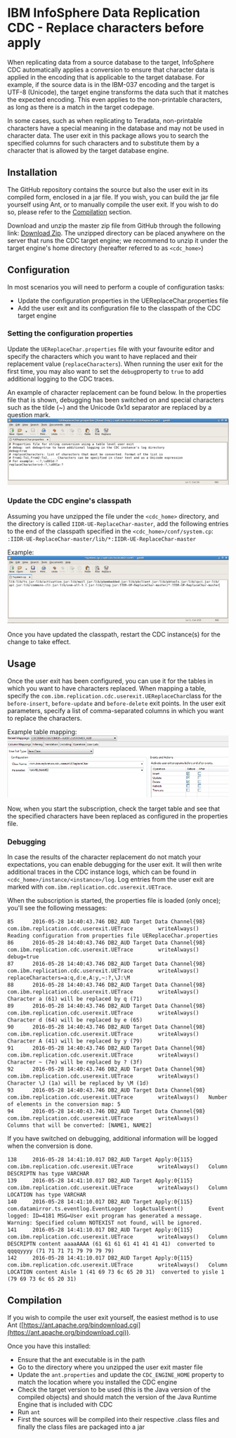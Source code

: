 # IBM InfoSphere Data Replication CDC - Replace characters before apply

When replicating data from a source database to the target, InfoSphere CDC automatically applies a conversion to ensure that character data is applied in the encoding that is applicable to the target database. For example, if the source data is in the IBM-037 encoding and the target is UTF-8 (Unicode), the target engine transforms the data such that it matches the expected encoding. This even applies to the non-printable characters, as long as there is a match in the target codepage.


In some cases, such as when replicating to Teradata, non-printable characters have a special meaning in the database and may not be used in character data. The user exit in this package allows you to search the specified columns for such characters and to substitute them by a character that is allowed by the target database engine.

## Installation
The GitHub repository contains the source but also the user exit in its compiled form, enclosed in a jar file. If you wish, you can build the jar file yourself using Ant, or to manually compile the user exit. If you wish to do so, please refer to the [Compilation](#compilation) section.

Download and unzip the master zip file from GitHub through the following link: [Download Zip](https://github.com/fketelaars/IIDR-UE-ReplaceChar/archive/master.zip). The unzipped directory can be placed anywhere on the server that runs the CDC target engine; we recommend to unzip it under the target engine's home directory (hereafter referred to as `<cdc_home>`)

## Configuration
In most scenarios you will need to perform a couple of configuration tasks:
- Update the configuration properties in the UEReplaceChar.properties file
- Add the user exit and its configuration file to the classpath of the CDC target engine

### Setting the configuration properties
Update the `UEReplaceChar.properties` file with your favourite editor and specify the characters which you want to have replaced and their replacement value (`replaceCharacters`). When running the user exit for the first time, you may also want to set the `debug`property to `true` to add additional logging to the CDC traces.

An example of character replacement can be found below. In the properties file that is shown, debugging has been switched on and special characters such as the tilde (~) and the Unicode 0x1d separator are replaced by a question mark.
![User Exit Properties](Documentation/images/UEReplaceChar_Properties.png)

### Update the CDC engine's classpath
Assuming you have unzipped the file under the `<cdc_home>` directory, and the directory is called `IIDR-UE-ReplaceChar-master`, add the following entries to the end of the classpath specified in the `<cdc_home>/conf/system.cp`: <br/>
`:IIDR-UE-ReplaceChar-master/lib/*:IIDR-UE-ReplaceChar-master`

Example:
 ![Update Classpath](Documentation/images/Update_Classpath.png)

Once you have updated the classpath, restart the CDC instance(s) for the change to take effect.

## Usage
Once the user exit has been configured, you can use it for the tables in which you want to have characters replaced. When mapping a table, specify the `com.ibm.replication.cdc.userexit.UEReplaceChar`class for the `before-insert`, `before-update` and `before-delete` exit points. In the user exit parameters, specify a list of comma-separated columns in which you want to replace the characters.

Example table mapping:
 ![Table Mapping User Exit](Documentation/images/Table_Mapping_User_Exit.png)


Now, when you start the subscription, check the target table and see that the specified characters have been replaced as configured in the properties file.

### Debugging
In case the results of the character replacement do not match your expectations, you can enable debugging for the user exit. It will then write additional traces in the CDC instance logs, which can be found in `<cdc_home>/instance/<instance>/log`. Log entries from the user exit are marked with `com.ibm.replication.cdc.userexit.UETrace`.

When the subscription is started, the properties file is loaded (only once); you'll see the following messages:

    85      2016-05-28 14:40:43.746 DB2_AUD Target Data Channel{98} com.ibm.replication.cdc.userexit.UETrace        writeAlways()   Reading configuration from properties file UEReplaceChar.properties
    86      2016-05-28 14:40:43.746 DB2_AUD Target Data Channel{98} com.ibm.replication.cdc.userexit.UETrace        writeAlways()   debug=true
    87      2016-05-28 14:40:43.746 DB2_AUD Target Data Channel{98} com.ibm.replication.cdc.userexit.UETrace        writeAlways()   replaceCharacters=a:q,d:e,A:y,~:?,\J:\M
    88      2016-05-28 14:40:43.746 DB2_AUD Target Data Channel{98} com.ibm.replication.cdc.userexit.UETrace        writeAlways()   Character a (61) will be replaced by q (71)
    89      2016-05-28 14:40:43.746 DB2_AUD Target Data Channel{98} com.ibm.replication.cdc.userexit.UETrace        writeAlways()   Character d (64) will be replaced by e (65)
    90      2016-05-28 14:40:43.746 DB2_AUD Target Data Channel{98} com.ibm.replication.cdc.userexit.UETrace        writeAlways()   Character A (41) will be replaced by y (79)
    91      2016-05-28 14:40:43.746 DB2_AUD Target Data Channel{98} com.ibm.replication.cdc.userexit.UETrace        writeAlways()   Character ~ (7e) will be replaced by ? (3f)
    92      2016-05-28 14:40:43.746 DB2_AUD Target Data Channel{98} com.ibm.replication.cdc.userexit.UETrace        writeAlways()   Character \J (1a) will be replaced by \M (1d)
    93      2016-05-28 14:40:43.746 DB2_AUD Target Data Channel{98} com.ibm.replication.cdc.userexit.UETrace        writeAlways()   Number of elements in the conversion map: 5
    94      2016-05-28 14:40:43.746 DB2_AUD Target Data Channel{98} com.ibm.replication.cdc.userexit.UETrace        writeAlways()   Columns that will be converted: [NAME1, NAME2]
 
If you have switched on debugging, additional information will be logged when the conversion is done.

    138     2016-05-28 14:41:10.017 DB2_AUD Target Apply:0{115}     com.ibm.replication.cdc.userexit.UETrace        writeAlways()   Column DESCRIPTN has type VARCHAR
    139     2016-05-28 14:41:10.017 DB2_AUD Target Apply:0{115}     com.ibm.replication.cdc.userexit.UETrace        writeAlways()   Column LOCATION has type VARCHAR
    140     2016-05-28 14:41:10.017 DB2_AUD Target Apply:0{115}     com.datamirror.ts.eventlog.EventLogger  logActualEvent()        Event logged: ID=4181 MSG=User exit program has generated a message. Warning: Specified column NOTEXIST not found, will be ignored.
    141     2016-05-28 14:41:10.017 DB2_AUD Target Apply:0{115}     com.ibm.replication.cdc.userexit.UETrace        writeAlways()   Column DESCRIPTN content aaaaAAAA (61 61 61 61 41 41 41 41)  converted to qqqqyyyy (71 71 71 71 79 79 79 79)
    142     2016-05-28 14:41:10.017 DB2_AUD Target Apply:0{115}     com.ibm.replication.cdc.userexit.UETrace        writeAlways()   Column LOCATION content Aisle 1 (41 69 73 6c 65 20 31)  converted to yisle 1 (79 69 73 6c 65 20 31)

## Compilation
If you wish to compile the user exit yourself, the easiest method is to use Ant ([https://ant.apache.org/bindownload.cgi](https://ant.apache.org/bindownload.cgi)). 


Once you have this installed:
- Ensure that the ant executable is in the path
- Go to the directory where you unzipped the user exit master file
- Update the `ant.properties` and update the `CDC_ENGINE_HOME` property to match the location where you installed the CDC engine
- Check the target version to be used (this is the Java version of the compiled objects) and should match the version of the Java Runtime Engine that is included with CDC
- Run `ant`
- First the sources will be compiled into their respective .class files and finally the class files are packaged into a jar 


